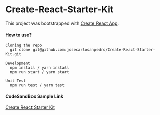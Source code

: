 # Create-React-Starter-Kit



This project was bootstrapped with [Create React App](https://github.com/facebook/create-react-app).

#### How to use?
```
Cloning the repo
  git clone git@github.com:josecarlosanpedro/Create-React-Starter-Kit.git

Development
  npm install / yarn install
  npm run start / yarn start

Unit Test 
  npm run test / yarn test
```

#### CodeSandBox Sample Link 
[Create React Starter Kit](https://codesandbox.io/s/x9x99m9w34)
